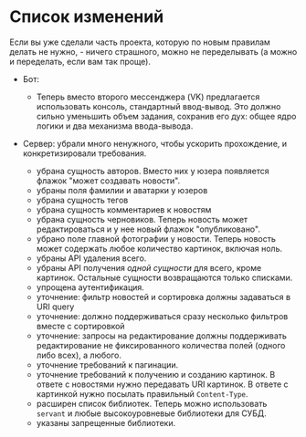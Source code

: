 # Список изменений

Если вы уже сделали часть проекта, которую по новым правилам делать не нужно, -
ничего страшного, можно не переделывать (а можно и переделать, если вам так
проще).

- Бот:
  - Теперь вместо второго мессенджера (VK) предлагается использовать консоль,
    стандартный ввод-вывод. Это должно сильно уменьшить объем задания, сохранив
    его дух: общее ядро логики и два механизма ввода-вывода.

- Сервер: убрали много ненужного, чтобы ускорить прохождение, и конкретизировали
  требования.
  - убрана сущность авторов. Вместо них у юзера появляется флажок "может
    создавать новости".
  - убраны поля фамилии и аватарки у юзеров
  - убрана сущность тегов
  - убрана сущность комментариев к новостям
  - убрана сущность черновиков. Теперь новость может редактироваться и у нее
    новый флажок "опубликовано".
  - убрано поле главной фотографии у новости. Теперь новость может содержать
    любое количество картинок, включая ноль.
  - убраны API удаления всего.
  - убраны API получения _одной сущности_ для всего, кроме картинок. Остальные
    сущности возвращаются только списками.
  - упрощена аутентификация.
  - уточнение: фильтр новостей и сортировка должны задаваться в URI query
  - уточнение: должно поддерживаться сразу несколько фильтров вместе с
    сортировкой
  - уточнение: запросы на редактирование должны поддерживать редактирование не
    фиксированного количества полей (одного либо всех), а любого.
  - уточнение требований к пагинации.
  - уточнение требований к получению и созданию картинок. В ответе с новостями
    нужно передавать URI картинок. В ответе с картинкой нужно посылать
    правильный `Content-Type`.
  - расширен список библиотек. Теперь можно использовать `servant` и любые
    высокоуровневые библиотеки для СУБД.
  - указаны запрещенные библиотеки.
